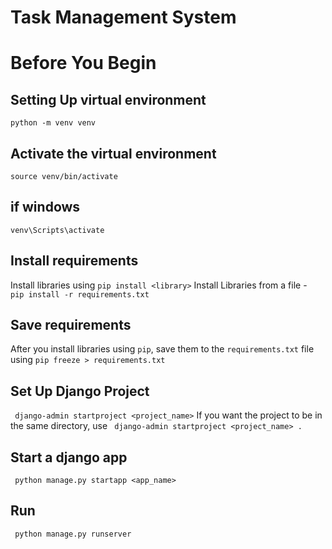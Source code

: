 # Task Management System

# Before You Begin

## Setting Up virtual environment

`python -m venv venv`

## Activate the virtual environment

`source venv/bin/activate`

## if windows

`venv\Scripts\activate`

## Install requirements

Install libraries using `pip install <library>`
Install Libraries from a file - ` pip install -r requirements.txt`

## Save requirements

After you install libraries using `pip`, save them to the `requirements.txt` file using
`pip freeze > requirements.txt`

## Set Up Django Project

` django-admin startproject <project_name>`
If you want the project to be in the same directory, use ` django-admin startproject <project_name> .`

## Start a django app

` python manage.py startapp <app_name>`

## Run

` python manage.py runserver`
